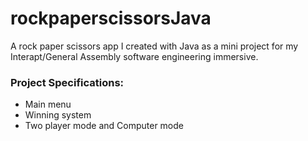 # rockpaperscissorsJava

A rock paper scissors app I created with Java as a mini project for my Interapt/General Assembly software engineering immersive.

### Project Specifications:

- Main menu
- Winning system
- Two player mode and Computer mode

